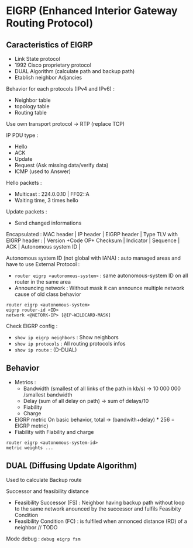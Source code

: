 # EIGRP (Enhanced Interior Gateway Routing Protocol)
## Caracteristics of EIGRP

- Link State protocol
- 1992 Cisco proprietary protocol
- DUAL Algorithm (calculate path and backup path)
- Etablish neighbor Adjancies

Behavior for each protocols (IPv4 and IPv6) :
- Neighbor table
- topology table
- Routing table

Use own transport protocol -> RTP (replace TCP)

IP PDU type :
- Hello
- ACK
- Update
- Request (Ask missing data/verify data)
- ICMP (used to Answer)

Hello packets :
- Multicast : 224.0.0.10 | FF02::A
- Waiting time, 3 times hello

Update packets :
- Send changed informations

Encapsulated : MAC header | IP header | EIGRP header | Type TLV
with EIGRP header : | Version +Code OP+ Checksum | Indicator | Sequence | ACK | Autonomous system ID  |

Autonomous system ID (not global with IANA) : auto managed areas and have to use External Protocol :
- `router eigrp <autonomous-system>` : same  autonomous-system ID on all router in the same area
- Announcing network : Without mask it can announce multiple network cause of old class behavior

```
router eigrp <autonomous-system>
eigrp router-id <ID>
network <@NETORK-IP> [@IP-WILDCARD-MASK]
```

Check EIGRP config :
- `show ip eigrp neighbors` : Show neighbors
- `show ip protocols` : All routing protocols infos
- `show ip route` : (D-DUAL)

## Behavior
- Metrics :
  - Bandwidth (smallest of all links of the path in kb/s) -> 10 000 000 /smallest bandwidth
  - Delay (sum of all delay on path) -> sum of delays/10
  - Fiability
  - Charge
- EIGRP metric On basic behavior, total -> (bandwith+delay) * 256 = EIGRP metric)
- Fiability with Fiability and charge
```
router eigrp <autonomous-system-id>
metric weights ...
```

## DUAL (Diffusing Update Algorithm)
Used to calculate Backup route

Successor and feasibility distance
- Feasibility Successor (FS) : Neighbor having backup path without loop to the same network anounced by the successor and fulfils Feasibity Condition
- Feasibility Condition (FC) : is fulfiled when annonced distance (RD) of a neighbor
// TODO

Mode debug : `debug eigrp fsm`
